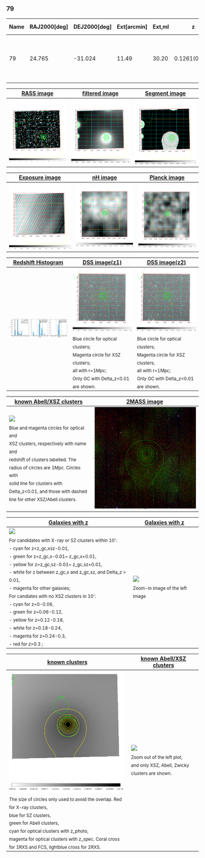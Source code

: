 <div STYLE="page-break-after: always;"></div>

### 79

|Name|RAJ2000[deg]|DEJ2000[deg] |Ext[arcmin]| Ext,ml | z | z_src| C|GC(XSZ,Delta_z<0.01)| GC(OPT,Delta_z<0.01)|GC| R_sig[arcmin] | R500[arcmin] | R500[Mpc]| CRsig[c/s] | CR500[c/s] |L500[1E44 erg/s]|F500[1E-12 erg/s/cm^2]| M500[1E14 Msun]|Tx[keV]|Cnt_sig|Beta|Rc[arcmin]|Comment|Alias|
|---|---|---|---|---|---|------|---|--------|---------|----------|---|---|---|---|---|---|---|---|---|---|---|---|---|---|
|79| 24.765| -31.024| 11.49| 30.20| 0.1261(0.005)| z1,| G| -| -| A, W| 13.188| 6.245| 0.846| 0.110(0.029)| 0.102(0.027)| 0.835(0.297)| 2.001(0.712)| 1.94(0.35)| 3.36(0.38)| 69.7| 0.691(-0.138+0.192)| 6.426(-1.782+1.975)| An Abell cluster with no $z$ and offset = 0.64 Mpc(4.66 arcmin)| t479|

|[RASS image](../image/79/79_img.pdf)|[filtered image](../image/79/79_fil.pdf)|[Segment image](../image/79/79_seg.pdf)|
|-------------------|--------------------|-------------------|
| <img src="../image/79/79_img.png" width="300">  | <img src="../image/79/79_fil.png" width="300">   | <img src="../image/79/79_seg.png" width="300">  |

|[Exposure image](../image/79/79_mex.pdf)| [nH image](../image/79/79_nh.pdf)| [Planck image](../image/79/79_p.pdf)|
|-------------------|--------------------|-------------------|
|<img src="../image/79/79_mex.png" width="300">   | <img src="../image/79/79_nh.png" width="300">    | <img src="../image/79/79_p.png" width="300"> |

|[Redshift Histogram](../image/79/79_zg.pdf) | [DSS image(z1)](../image/79/79_dss_z1.pdf)      |  [DSS image(z2)](../image/79/79_dss_z2.pdf)    |
|-------------------|--------------------|-------------------|
|<img src="../image/79/79_zg.png" width="300"> |<img src="../image/79/79_dss_z1.png" width="300"> <sub><br>Blue circle for optical clusters; <br>Magenta circle for XSZ clusters; <br>all with r=1Mpc; <br>Only GC with Delta_z<0.01 are shown. </sub>| <img src="../image/79/79_dss_z2.png" width="300"><sub><br>Blue circle for optical clusters; <br>Magenta circle for XSZ clusters; <br>all with r=1Mpc; <br>Only GC with Delta_z<0.01 are shown. </sub> |

|[known Abell/XSZ clusters](../image/79/79_m.pdf) | [2MASS image](../image/79/79_2mass.pdf)      |
|-------------------|-------------------|
|<img src=../image/79/79_m.png width="300"> <br><sub>Blue and magenta circles for optical and <br>XSZ clusters, respectively with name and <br>redshift of clusters labelled. The <br>radius of circles are 1Mpc. Circles with <br>solid line for clusters with <br>Delta_z<0.01, and those with dashed <br>line for other XSZ/Abell clusters.        </sub>|<img src="../image/79/79_2mass.png" width="300">  |

|[Galaxies with z](../image/79/79_opt_ned.pdf) |[Galaxies with z](../image/79/79_opt_ned_zoom.pdf) |
|-------------------|-------------------|
| <img src=../image/79/79_opt_ned.png width="300"> <br><sub> For candidates with X-ray or SZ clusters within 10': <br> - cyan for z<z_gc,xsz-0.01, <br> - green for z=z_gc,x-0.01~ z_gc,x+0.01, <br> - yellow for z=z_gc,sz-0.01~ z_gc,sz+0.01, <br> - white for z between z_gc,x and z_gc,sz, and Delta_z > 0.01, <br> - magenta for other galaxies; <br>For candiates with no XSZ clusters in 10': <br> - cyan for z=0-0.06, <br> - green for z=0.06-0.12, <br> - yellow for z=0.12-0.18, <br> - white for z=0.18-0.24, <br> - magenta for z=0.24-0.3, <br> - red for z>0.3 ;  </sub>|<img src=../image/79/79_opt_ned_zoom.png width="300">  <br><sub> Zoom-in image of the left image</sub>|

|[known clusters](../image/79/79_gc.pdf) |[known Abell/XSZ clusters](../image/79/79_gc_large.pdf) |
|-------------------|-------------------|
| <img src=../image/79/79_gc.png width="300"> <br><sub> The size of circles only used to avoid the overlap. Red for X-ray clusters, <br> blue for SZ clusters, <br> green for Abell clusters, <br> cyan for optical clusters with z_photo, <br> magenta for optical clusters with z_spec. Coral cross for 1RXS and FCS, lightblue cross for 2RXS. </sub>|<img src=../image/79/79_gc_large.png width="300"> <br><sub> Zoom out of the left plot, <br> and only XSZ, Abell, Zwicky clusters are shown. </sub> |



